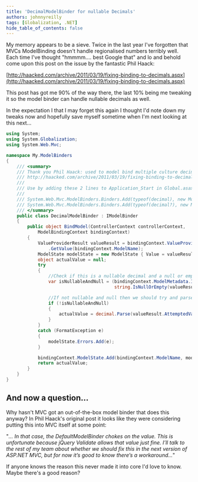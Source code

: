```yaml
---
title: 'DecimalModelBinder for nullable Decimals'
authors: johnnyreilly
tags: [Globalization, .NET]
hide_table_of_contents: false
---
```


My memory appears to be a sieve. Twice in the last year I've forgotten that MVCs ModelBinding doesn't handle regionalised numbers terribly well. Each time I've thought "hmmmm.... best Google that" and lo and behold come upon this post on the issue by the fantastic Phil Haack:

<!--truncate-->

[http://haacked.com/archive/2011/03/19/fixing-binding-to-decimals.aspx](http://haacked.com/archive/2011/03/19/fixing-binding-to-decimals.aspx)

This post has got me 90% of the way there, the last 10% being me tweaking it so the model binder can handle nullable decimals as well.

In the expectation I that I may forget this again I thought I'd note down my tweaks now and hopefully save myself sometime when I'm next looking at this next...

```cs
using System;
using System.Globalization;
using System.Web.Mvc;

namespace My.ModelBinders
{
    /// <summary>
    /// Thank you Phil Haack: used to model bind multiple culture decimals
    /// http://haacked.com/archive/2011/03/19/fixing-binding-to-decimals.aspx
    ///
    /// Use by adding these 2 lines to Application_Start in Global.asax.cs:
    ///
    /// System.Web.Mvc.ModelBinders.Binders.Add(typeof(decimal), new ModelBinders.DecimalModelBinder());
    /// System.Web.Mvc.ModelBinders.Binders.Add(typeof(decimal?), new ModelBinders.DecimalModelBinder());
    /// </summary>
    public class DecimalModelBinder : IModelBinder
    {
        public object BindModel(ControllerContext controllerContext,
            ModelBindingContext bindingContext)
        {
            ValueProviderResult valueResult = bindingContext.ValueProvider
                .GetValue(bindingContext.ModelName);
            ModelState modelState = new ModelState { Value = valueResult };
            object actualValue = null;
            try
            {
                //Check if this is a nullable decimal and a null or empty string has been passed
                var isNullableAndNull = (bindingContext.ModelMetadata.IsNullableValueType &&
                                         string.IsNullOrEmpty(valueResult.AttemptedValue));

                //If not nullable and null then we should try and parse the decimal
                if (!isNullableAndNull)
                {
                    actualValue = decimal.Parse(valueResult.AttemptedValue, NumberStyles.Any, CultureInfo.CurrentCulture);
                }
            }
            catch (FormatException e)
            {
                modelState.Errors.Add(e);
            }

            bindingContext.ModelState.Add(bindingContext.ModelName, modelState);
            return actualValue;
        }
    }
}
```

## And now a question...

Why hasn't MVC got an out-of-the-box model binder that does this anyway? In Phil Haack's original post it looks like they were considering putting this into MVC itself at some point:

"_... In that case, the DefaultModelBinder chokes on the value. This is unfortunate because jQuery Validate allows that value just fine. I’ll talk to the rest of my team about whether we should fix this in the next version of ASP.NET MVC, but for now it’s good to know there’s a workaround..._"

If anyone knows the reason this never made it into core I'd love to know. Maybe there's a good reason?
